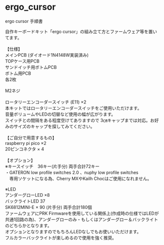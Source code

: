 # ergo_cursor
ergo cursor 手順書

自作キーボードキット「ergo cursor」の組み立て方とファームウェア等を置いてます。<br>
<br>
【仕様】<br>
メインPCB (ダイオード1N4148W実装済み)<br>
TOPケース用PCB<br>
サンドイッチ用ボトムPCB<br>
ボトム用PCB<br>
各2枚<br>
<br>
M2ネジ<br>
<br>
ロータリーエンコーダースイッチ (E11) ×2<br>
本キットではロータリーエンコーダースイッチをご使用いただけます。<br>
音量ボリュームやLEDの切替など使用の幅が広がります。<br>
スイッチとの間隔をある程度空けてありますので 3㎝キャップまでは対応。お好みのサイズのキャップを探してみてください。<br>
<br>
【ご自分で用意するもの】<br>
raspberry pi pico ×2<br>
20ピンコネクタ × 4<br>
<br>
【オプション】<br>
※キースイッチ　36キー(片手分) 両手合計72キー<br>
・GATERON low profile switches 2.0 、nuphy low profile switches<br>
　専用ソケットになる為、Cherry MXやKailh Chocはご使用になれません。<br>
<br>
※LED<br>
アンダーグローLED ×8<br>
バックライトLED 37<br>
SK6812MINI-E × 90 (片手分) 両手合計180個<br>
ファームウェアにPRK Firmwareを使用している関係上(作成時の仕様ではLEDが共通1回路の為)、アンダーグローのみ・もしくはアンダーグロー＆バックライトのどちらかとなります。<br>
オプションとなりますのでもちろんLEDなしでもお使いいただけます。<br>
フルカラーバックライトが楽しめるので使用を強く推奨。<br>
<br>
